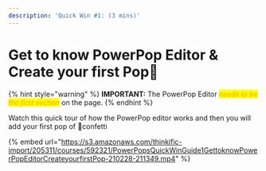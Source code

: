 ```yaml
---
description: 'Quick Win #1: (3 mins)'
---
```


# Get to know PowerPop Editor & Create your first Pop🍾

{% hint style="warning" %}
**IMPORTANT:** The PowerPop Editor _<mark style="color:orange;">needs to be the first section</mark>_ on the page.
{% endhint %}

Watch this quick tour of how the PowerPop editor works and then you will add your first pop of 🎊confetti

{% embed url="https://s3.amazonaws.com/thinkific-import/205311/courses/592321/PowerPopsQuickWinGuide1GettoknowPowerPopEditorCreateyourfirstPop-210228-211349.mp4" %}

